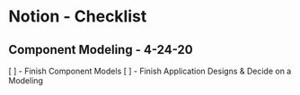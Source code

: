 # Notion - Checklist 

## Component Modeling - 4-24-20

[ ] - Finish Component Models
[ ] - Finish Application Designs & Decide on a Modeling
